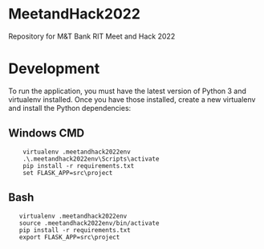 # MeetandHack2022
Repository for M&amp;T Bank RIT Meet and Hack 2022 

# Development
To run the application, you must have the latest version of Python 3 and virtualenv installed. Once you have those installed, create a new virtualenv and install the Python dependencies:
## Windows CMD
```
    virtualenv .meetandhack2022env
    .\.meetandhack2022env\Scripts\activate
    pip install -r requirements.txt
    set FLASK_APP=src\project
```
 ## Bash 
 ```
    virtualenv .meetandhack2022env
    source .meetandhack2022env/bin/activate
    pip install -r requirements.txt
    export FLASK_APP=src\project
 ```